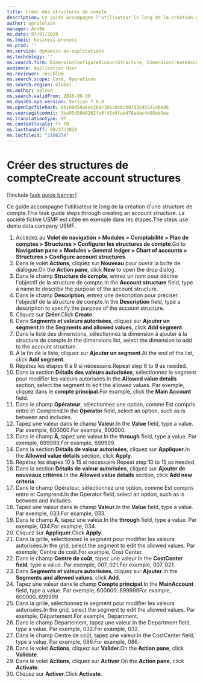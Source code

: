 ```yaml
---
title: Créer des structures de compte
description: Ce guide accompagne l'utilisateur le long de la création d'une structure de compte.
author: aprilolson
manager: AnnBe
ms.date: 07/01/2019
ms.topic: business-process
ms.prod: ''
ms.service: dynamics-ax-applications
ms.technology: ''
ms.search.form: DimensionConfigureAccountStructure, DimensionCreateAccountStructure, DimensionHierarchyAddLevel, DimensionHierarchyConstraintActivate
audience: Application User
ms.reviewer: roschlom
ms.search.scope: Core, Operations
ms.search.region: Global
ms.author: aolson
ms.search.validFrom: 2016-06-30
ms.dyn365.ops.version: Version 7.0.0
ms.openlocfilehash: 8b100d5da6ec26dc386c0c6cb0793245531eb0d8
ms.sourcegitcommit: 3ba95d50b8262fa0f43d4faad76adac4d05eb3ea
ms.translationtype: HT
ms.contentlocale: fr-FR
ms.lasthandoff: 09/27/2019
ms.locfileid: "2186254"
---
```

# <a name="create-account-structures"></a><span data-ttu-id="8c739-103">Créer des structures de compte</span><span class="sxs-lookup"><span data-stu-id="8c739-103">Create account structures</span></span>

[!include [task guide banner](../../includes/task-guide-banner.md)]

<span data-ttu-id="8c739-104">Ce guide accompagne l'utilisateur le long de la création d'une structure de compte.</span><span class="sxs-lookup"><span data-stu-id="8c739-104">This task guide steps through creating an account structure.</span></span> <span data-ttu-id="8c739-105">La société fictive USMF est citée en exemple dans les étapes.</span><span class="sxs-lookup"><span data-stu-id="8c739-105">The steps use demo data company USMF.</span></span>

1. <span data-ttu-id="8c739-106">Accédez au **Volet de navigation > Modules > Comptabilité > Plan de comptes > Structures > Configurer les structures de compte**.</span><span class="sxs-lookup"><span data-stu-id="8c739-106">Go to **Navigation pane > Modules > General ledger > Chart of accounts > Structures > Configure account structures**.</span></span>
2. <span data-ttu-id="8c739-107">Dans le volet **Actions**, cliquez sur **Nouveau** pour ouvrir la boîte de dialogue.</span><span class="sxs-lookup"><span data-stu-id="8c739-107">On the **Action pane**, click **New** to open the drop dialog.</span></span>
3. <span data-ttu-id="8c739-108">Dans le champ **Structure de compte**, entrez un nom pour décrire l'objectif de la structure de compte.</span><span class="sxs-lookup"><span data-stu-id="8c739-108">In the **Account structure** field, type a name to describe the purpose of the account structure.</span></span>
4. <span data-ttu-id="8c739-109">Dans le champ **Description**, entrez une description pour préciser l'objectif de la structure de compte.</span><span class="sxs-lookup"><span data-stu-id="8c739-109">In the **Description** field, type a description to specify the purpose of the account structure.</span></span>
5. <span data-ttu-id="8c739-110">Cliquez sur **Créer**.</span><span class="sxs-lookup"><span data-stu-id="8c739-110">Click **Create**.</span></span>
6. <span data-ttu-id="8c739-111">Dans **Segments et valeurs autorisées**, cliquez sur **Ajouter un segment**.</span><span class="sxs-lookup"><span data-stu-id="8c739-111">In the **Segments and allowed values**, click **Add segment**.</span></span>
7. <span data-ttu-id="8c739-112">Dans la liste des dimensions, sélectionnez la dimension à ajouter à la structure de compte.</span><span class="sxs-lookup"><span data-stu-id="8c739-112">In the dimensions list, select the dimension to add to the account structure.</span></span>
8. <span data-ttu-id="8c739-113">À la fin de la liste, cliquez sur **Ajouter un segment**.</span><span class="sxs-lookup"><span data-stu-id="8c739-113">At the end of the list, click **Add segment**.</span></span>
9. <span data-ttu-id="8c739-114">Répétez les étapes 6 à 9 si nécessaire.</span><span class="sxs-lookup"><span data-stu-id="8c739-114">Repeat step 6 to 9 as needed.</span></span>
10. <span data-ttu-id="8c739-115">Dans la section **Détails des valeurs autorisées**, sélectionnez le segment pour modifier les valeurs autorisées.</span><span class="sxs-lookup"><span data-stu-id="8c739-115">In the **Allowed value details** section, select the segment to edit the allowed values.</span></span>
    <span data-ttu-id="8c739-116">Par exemple, cliquez dans le **compte principal**.</span><span class="sxs-lookup"><span data-stu-id="8c739-116">For example, click the **Main Account** field.</span></span>  
11. <span data-ttu-id="8c739-117">Dans le champ **Opérateur**, sélectionnez une option, comme Est compris entre et Comprend.</span><span class="sxs-lookup"><span data-stu-id="8c739-117">In the **Operator** field, select an option, such as is between and includes.</span></span>
12. <span data-ttu-id="8c739-118">Tapez une valeur dans le champ **Valeur**.</span><span class="sxs-lookup"><span data-stu-id="8c739-118">In the **Value** field, type a value.</span></span> <span data-ttu-id="8c739-119">Par exemple, 600000.</span><span class="sxs-lookup"><span data-stu-id="8c739-119">For example, 600000.</span></span>  
13. <span data-ttu-id="8c739-120">Dans le champ **À**, tapez une valeur.</span><span class="sxs-lookup"><span data-stu-id="8c739-120">In the **through** field, type a value.</span></span> <span data-ttu-id="8c739-121">Par exemple, 699999.</span><span class="sxs-lookup"><span data-stu-id="8c739-121">For example, 699999.</span></span>  
14. <span data-ttu-id="8c739-122">Dans la section **Détails de valeur autorisées**, cliquez sur **Appliquer**.</span><span class="sxs-lookup"><span data-stu-id="8c739-122">In the **Allowed value details** section, click **Apply**.</span></span>
15. <span data-ttu-id="8c739-123">Répétez les étapes 10 à 15 si nécessaire.</span><span class="sxs-lookup"><span data-stu-id="8c739-123">Repeat step 10 to 15 as needed.</span></span>  
16. <span data-ttu-id="8c739-124">Dans la section **Détails de valeur autorisées**, cliquez sur **Ajouter de nouveaux critères**.</span><span class="sxs-lookup"><span data-stu-id="8c739-124">In the **Allowed value details** section, click **Add new criteria**.</span></span>
17. <span data-ttu-id="8c739-125">Dans le champ Opérateur, sélectionnez une option, comme Est compris entre et Comprend.</span><span class="sxs-lookup"><span data-stu-id="8c739-125">In the Operator field, select an option, such as is between and includes.</span></span>
18. <span data-ttu-id="8c739-126">Tapez une valeur dans le champ **Valeur**.</span><span class="sxs-lookup"><span data-stu-id="8c739-126">In the **Value** field, type a value.</span></span> <span data-ttu-id="8c739-127">Par exemple, 033.</span><span class="sxs-lookup"><span data-stu-id="8c739-127">For example, 033.</span></span>  
19. <span data-ttu-id="8c739-128">Dans le champ **À**, tapez une valeur.</span><span class="sxs-lookup"><span data-stu-id="8c739-128">In the **through** field, type a value.</span></span> <span data-ttu-id="8c739-129">Par exemple, 034.</span><span class="sxs-lookup"><span data-stu-id="8c739-129">For example, 034.</span></span>  
20. <span data-ttu-id="8c739-130">Cliquez sur **Appliquer**.</span><span class="sxs-lookup"><span data-stu-id="8c739-130">Click **Apply**.</span></span>
21. <span data-ttu-id="8c739-131">Dans la grille, sélectionnez le segment pour modifier les valeurs autorisées.</span><span class="sxs-lookup"><span data-stu-id="8c739-131">In the grid, select the segment to edit the allowed values.</span></span> <span data-ttu-id="8c739-132">Par exemple, Centre de coût.</span><span class="sxs-lookup"><span data-stu-id="8c739-132">For example, Cost Center.</span></span>  
22. <span data-ttu-id="8c739-133">Dans le champ **Centre de coût**, tapez une valeur.</span><span class="sxs-lookup"><span data-stu-id="8c739-133">In the **CostCenter field**, type a value.</span></span> <span data-ttu-id="8c739-134">Par exemple, 007..021.</span><span class="sxs-lookup"><span data-stu-id="8c739-134">For example, 007..021.</span></span>  
23. <span data-ttu-id="8c739-135">Dans **Segments et valeurs autorisées**, cliquez sur **Ajouter**.</span><span class="sxs-lookup"><span data-stu-id="8c739-135">In the **Segments and allowed values**, click **Add**.</span></span>
24. <span data-ttu-id="8c739-136">Tapez une valeur dans le champ **Compte principal**.</span><span class="sxs-lookup"><span data-stu-id="8c739-136">In the **MainAccount** field, type a value.</span></span> <span data-ttu-id="8c739-137">Par exemple, 600000..699999</span><span class="sxs-lookup"><span data-stu-id="8c739-137">For example, 600000..699999</span></span>  
25. <span data-ttu-id="8c739-138">Dans la grille, sélectionnez le segment pour modifier les valeurs autorisées.</span><span class="sxs-lookup"><span data-stu-id="8c739-138">In the grid, select the segment to edit the allowed values.</span></span> <span data-ttu-id="8c739-139">Par exemple, Département.</span><span class="sxs-lookup"><span data-stu-id="8c739-139">For example, Department.</span></span>  
26. <span data-ttu-id="8c739-140">Dans le champ Département, tapez une valeur.</span><span class="sxs-lookup"><span data-stu-id="8c739-140">In the Department field, type a value.</span></span> <span data-ttu-id="8c739-141">Par exemple, 032.</span><span class="sxs-lookup"><span data-stu-id="8c739-141">For example, 032.</span></span>  
27. <span data-ttu-id="8c739-142">Dans le champ Centre de coût, tapez une valeur.</span><span class="sxs-lookup"><span data-stu-id="8c739-142">In the CostCenter field, type a value.</span></span> <span data-ttu-id="8c739-143">Par exemple, 086.</span><span class="sxs-lookup"><span data-stu-id="8c739-143">For example, 086.</span></span>  
28. <span data-ttu-id="8c739-144">Dans le volet **Actions**, cliquez sur **Valider**.</span><span class="sxs-lookup"><span data-stu-id="8c739-144">On the **Action pane**, click **Validate**.</span></span>
29. <span data-ttu-id="8c739-145">Dans le volet **Actions**, cliquez sur **Activer**.</span><span class="sxs-lookup"><span data-stu-id="8c739-145">On the **Action pane**, click **Activate**.</span></span>
30. <span data-ttu-id="8c739-146">Cliquez sur **Activer**.</span><span class="sxs-lookup"><span data-stu-id="8c739-146">Click **Activate**.</span></span>

